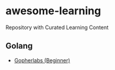 # awesome-learning
Repository with Curated Learning Content

## Golang

- [Gopherlabs (Beginner)](https://gopherlabs.kubedaily.com/Beginners/)
